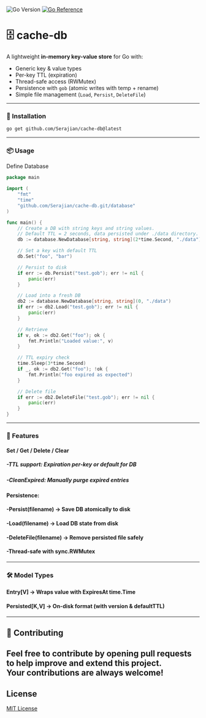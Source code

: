 ![Go Version](https://img.shields.io/badge/Go-1.25%2B-00ADD8?logo=go)
[![Go Reference](https://pkg.go.dev/badge/github.com/Serajian/query-builder-GO.svg)](https://pkg.go.dev/github.com/Serajian/query-builder-GO)
# 🗄️ cache-db

A lightweight **in-memory key-value store** for Go with:
- Generic key & value types
- Per-key TTL (expiration)
- Thread-safe access (RWMutex)
- Persistence with `gob` (atomic writes with temp + rename)
- Simple file management (`Load`, `Persist`, `DeleteFile`)

---

### 🚀 Installation

```bash
go get github.com/Serajian/cache-db@latest
```

---

### 📦 Usage
Define Database
```go
package main

import (
	"fmt"
	"time"
	"github.com/Serajian/cache-db.git/database"
)

func main() {
	// Create a DB with string keys and string values.
	// Default TTL = 2 seconds, data persisted under ./data directory.
	db := database.NewDatabase[string, string](2*time.Second, "./data")

	// Set a key with default TTL
	db.Set("foo", "bar")

	// Persist to disk
	if err := db.Persist("test.gob"); err != nil {
		panic(err)
	}

	// Load into a fresh DB
	db2 := database.NewDatabase[string, string](0, "./data")
	if err := db2.Load("test.gob"); err != nil {
		panic(err)
	}

	// Retrieve
	if v, ok := db2.Get("foo"); ok {
		fmt.Println("Loaded value:", v)
	}

	// TTL expiry check
	time.Sleep(3*time.Second)
	if _, ok := db2.Get("foo"); !ok {
		fmt.Println("foo expired as expected")
	}

	// Delete file
	if err := db2.DeleteFile("test.gob"); err != nil {
		panic(err)
	}
}

```

---

### 📂 Features

#### Set / Get / Delete / Clear

##### -TTL support: Expiration per-key or default for DB

##### -CleanExpired: Manually purge expired entries

#### Persistence:

#### -Persist(filename) → Save DB atomically to disk

#### -Load(filename) → Load DB state from disk

#### -DeleteFile(filename) → Remove persisted file safely

#### -Thread-safe with sync.RWMutex

---

### 🛠 Model Types

#### Entry[V] → Wraps value with ExpiresAt time.Time

#### Persisted[K,V] → On-disk format (with version & defaultTTL)

---
## 🤝 Contributing

Feel free to contribute by opening pull requests to help improve and extend this project.  
Your contributions are always welcome!
---

## License

[MIT License](LICENSE.txt)

